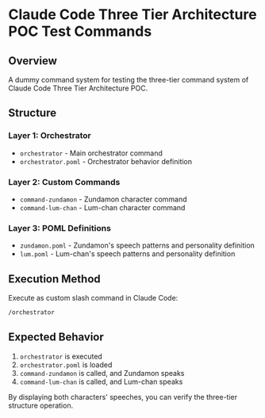 # Claude Code Three Tier Architecture POC Test Commands

## Overview

A dummy command system for testing the three-tier command system of Claude Code Three Tier Architecture POC.

## Structure

### Layer 1: Orchestrator

- `orchestrator` - Main orchestrator command
- `orchestrator.poml` - Orchestrator behavior definition

### Layer 2: Custom Commands

- `command-zundamon` - Zundamon character command
- `command-lum-chan` - Lum-chan character command

### Layer 3: POML Definitions

- `zundamon.poml` - Zundamon's speech patterns and personality definition
- `lum.poml` - Lum-chan's speech patterns and personality definition

## Execution Method

Execute as custom slash command in Claude Code:

```bash
/orchestrator
```

## Expected Behavior

1. `orchestrator` is executed
2. `orchestrator.poml` is loaded
3. `command-zundamon` is called, and Zundamon speaks
4. `command-lum-chan` is called, and Lum-chan speaks

By displaying both characters' speeches, you can verify the three-tier structure operation.
